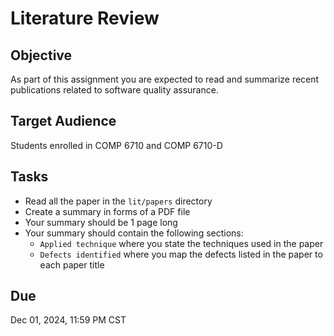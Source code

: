 # Literature Review 

## Objective 

As part of this assignment you are expected to read and summarize recent publications related to software quality assurance. 

## Target Audience 

Students enrolled in COMP 6710 and COMP 6710-D 

## Tasks 

- Read all the paper in the `lit/papers` directory
- Create a summary in forms of a PDF file 
- Your summary should be 1 page long 
- Your summary should contain the following sections:
  - `Applied technique` where you state the techniques used in the paper  
  - `Defects identified` where you map the defects listed in the paper to each paper title 

## Due 

Dec 01, 2024, 11:59 PM CST 